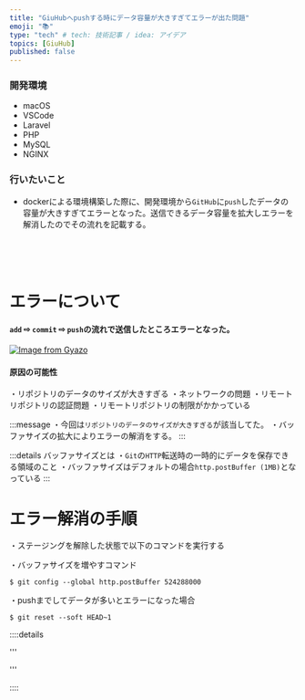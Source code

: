 ```yaml
---
title: "GiuHubへpushする時にデータ容量が大きすぎてエラーが出た問題"
emoji: "📚"
type: "tech" # tech: 技術記事 / idea: アイデア
topics: [GiuHub]
published: false
---
```

### 開発環境
- macOS
- VSCode
- Laravel
- PHP
- MySQL
- NGINX

### 行いたいこと
- dockerによる環境構築した際に、開発環境から`GitHub`に`push`したデータの容量が大きすぎてエラーとなった。送信できるデータ容量を拡大しエラーを解消したのでその流れを記載する。


<br>
<br>
<br>

# エラーについて
#### `add` ⇨ `commit` ⇨ `push`の流れで送信したところエラーとなった。
[![Image from Gyazo](https://i.gyazo.com/477c16a29afa79ef368dba807598d700.png)](https://gyazo.com/477c16a29afa79ef368dba807598d700)
#### 原因の可能性
・リポジトリのデータのサイズが大きすぎる
・ネットワークの問題
・リモートリポジトリの認証問題
・リモートリポジトリの制限がかかっている

:::message
・今回は`リポジトリのデータのサイズが大きすぎる`が該当してた。
・バッファサイズの拡大によりエラーの解消をする。
:::

:::details バッファサイズとは
・`Git`の`HTTP`転送時の一時的にデータを保存できる領域のこと
・バッファサイズはデフォルトの場合`http.postBuffer (1MB)`となっている
:::

# エラー解消の手順
・ステージングを解除した状態で以下のコマンドを実行する

・バッファサイズを増やすコマンド
```:ターミナル
$ git config --global http.postBuffer 524288000
```






・pushまでしてデータが多いとエラーになった場合
```
$ git reset --soft HEAD~1 
```


::::details 

'''


'''

::::

<br>
<br>
<br>